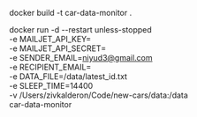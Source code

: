 
docker build -t car-data-monitor .   

docker run -d --restart unless-stopped \
           -e MAILJET_API_KEY=<key> \
           -e MAILJET_API_SECRET=<secret> \
           -e SENDER_EMAIL=niyud3@gmail.com \
           -e RECIPIENT_EMAIL=<email> \
           -e DATA_FILE=/data/latest_id.txt \
           -e SLEEP_TIME=14400 \
           -v /Users/zivkalderon/Code/new-cars/data:/data \
           car-data-monitor